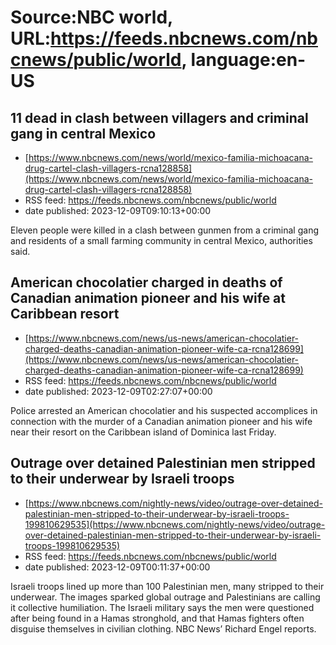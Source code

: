 # Source:NBC world, URL:https://feeds.nbcnews.com/nbcnews/public/world, language:en-US

## 11 dead in clash between villagers and criminal gang in central Mexico
 - [https://www.nbcnews.com/news/world/mexico-familia-michoacana-drug-cartel-clash-villagers-rcna128858](https://www.nbcnews.com/news/world/mexico-familia-michoacana-drug-cartel-clash-villagers-rcna128858)
 - RSS feed: https://feeds.nbcnews.com/nbcnews/public/world
 - date published: 2023-12-09T09:10:13+00:00

Eleven people were killed in a clash between gunmen from a criminal gang and residents of a small farming community in central Mexico, authorities said.

## American chocolatier charged in deaths of Canadian animation pioneer and his wife at Caribbean resort
 - [https://www.nbcnews.com/news/us-news/american-chocolatier-charged-deaths-canadian-animation-pioneer-wife-ca-rcna128699](https://www.nbcnews.com/news/us-news/american-chocolatier-charged-deaths-canadian-animation-pioneer-wife-ca-rcna128699)
 - RSS feed: https://feeds.nbcnews.com/nbcnews/public/world
 - date published: 2023-12-09T02:27:07+00:00

Police arrested an American chocolatier and his suspected accomplices in connection with the murder of a Canadian animation pioneer and his wife near their resort on the Caribbean island of Dominica last Friday.

## Outrage over detained Palestinian men stripped to their underwear by Israeli troops
 - [https://www.nbcnews.com/nightly-news/video/outrage-over-detained-palestinian-men-stripped-to-their-underwear-by-israeli-troops-199810629535](https://www.nbcnews.com/nightly-news/video/outrage-over-detained-palestinian-men-stripped-to-their-underwear-by-israeli-troops-199810629535)
 - RSS feed: https://feeds.nbcnews.com/nbcnews/public/world
 - date published: 2023-12-09T00:11:37+00:00

Israeli troops lined up more than 100 Palestinian men, many stripped to their underwear. The images sparked global outrage and Palestinians are calling it collective humiliation. The Israeli military says the men were questioned after being found in a Hamas stronghold, and that Hamas fighters often disguise themselves in civilian clothing. NBC News’ Richard Engel reports.

